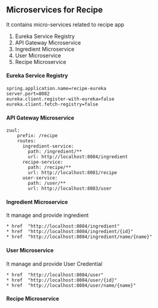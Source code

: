 ## Microservices for Recipe
It contains micro-services related to recipe app
1. Eureka Service Registry
2. API Gateway Microservice
3. Ingredient Microservice
4. User Microservice
5. Recipe Microservice

#### Eureka Service Registry
    spring.application.name=recipe-eureka 
    server.port=8082 
    eureka.client.register-with-eureka=false 
    eureka.client.fetch-registry=false 

#### API Gateway Microservice
    zuul:
        prefix: /recipe
        routes:
          ingredient-service:
            path: /ingredient/**
            url: http://localhost:8084/ingredient
          recipe-service:
            path: /recipe/**
            url: http://localhost:8081/recipe
          user-service:
            path: /user/**
            url: http://localhost:8083/user
        
#### Ingredient Microservice
It manage and provide ingredient

    * href	"http://localhost:8084/ingredient"
    * href	"http://localhost:8084/ingredient/{id}"
    * href	"http://localhost:8084/ingredient/name/{name}"

#### User Microservice
It manage and provide User Credential

    * href	"http://localhost:8084/user"
    * href	"http://localhost:8084/user/{id}"
    * href	"http://localhost:8084/user/name/{name}"

#### Recipe Microservice
